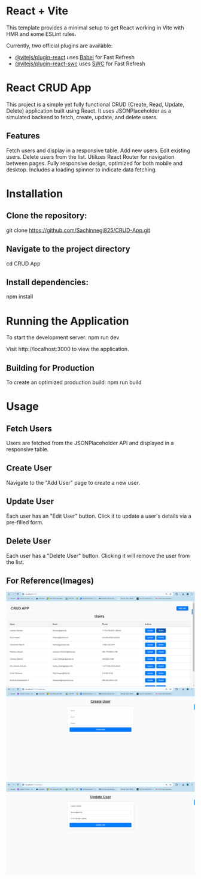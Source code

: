 # React + Vite

This template provides a minimal setup to get React working in Vite with HMR and some ESLint rules.

Currently, two official plugins are available:

- [@vitejs/plugin-react](https://github.com/vitejs/vite-plugin-react/blob/main/packages/plugin-react/README.md) uses [Babel](https://babeljs.io/) for Fast Refresh
- [@vitejs/plugin-react-swc](https://github.com/vitejs/vite-plugin-react-swc) uses [SWC](https://swc.rs/) for Fast Refresh

# React CRUD App

This project is a simple yet fully functional CRUD (Create, Read, Update, Delete) application built using React. It uses JSONPlaceholder as a simulated backend to fetch, create, update, and delete users.

## Features

Fetch users and display in a responsive table.
Add new users.
Edit existing users.
Delete users from the list.
Utilizes React Router for navigation between pages.
Fully responsive design, optimized for both mobile and desktop.
Includes a loading spinner to indicate data fetching.

# Installation

## Clone the repository:

git clone https://github.com/Sachinnegi825/CRUD-App.git

## Navigate to the project directory

cd CRUD App

## Install dependencies:

npm install

# Running the Application

To start the development server:
npm run dev

Visit http://localhost:3000 to view the application.

## Building for Production

To create an optimized production build:
npm run build

# Usage

## Fetch Users

Users are fetched from the JSONPlaceholder API and displayed in a responsive table.

## Create User

Navigate to the "Add User" page to create a new user.

## Update User

Each user has an "Edit User" button. Click it to update a user's details via a pre-filled form.

## Delete User

Each user has a "Delete User" button. Clicking it will remove the user from the list.

## For Reference(Images)

![Home Page](./src/assets/home.png)
![Create User Page](./src/assets/CreateUser.png)
![Update User Page](./src/assets/update.png)
